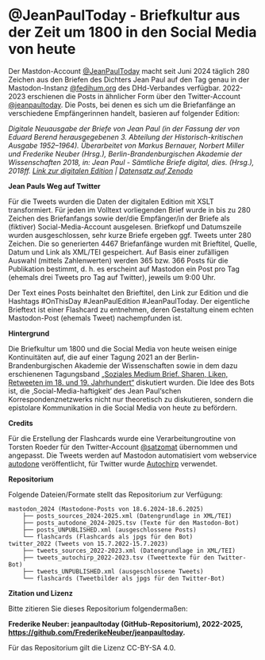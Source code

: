 # @JeanPaulToday - Briefkultur aus der Zeit um 1800 in den Social Media von heute

Der Mastdon-Account [@JeanPaulToday](https://fedihum.org/JeanPaulToday) macht seit Juni 2024 täglich 280 Zeichen aus den Briefen des Dichters Jean Paul auf den Tag genau in der Mastodon-Instanz [@fedihum.org](https://fedihum.org/) des DHd-Verbandes verfügbar. 2022-2023 erschienen die Posts in ähnlicher Form über den Twitter-Account [@jeanpaultoday](https://twitter.com/jeanpaultoday).
Die Posts, bei denen es sich um die Briefanfänge an verschiedene Empfängerinnen handelt, basieren auf folgender Edition:

_Digitale Neuausgabe der Briefe von Jean Paul (in der Fassung der von Eduard Berend herausgegebenen 3. Abteilung der Historisch-kritischen Ausgabe 1952–1964). Überarbeitet von Markus Bernauer, Norbert Miller und Frederike Neuber (Hrsg.), Berlin-Brandenburgischen Akademie der Wissenschaften 2018, in: Jean Paul - Sämtliche Briefe digital, dies. (Hrsg.), 2018ff. [Link zur digitalen Edition](https://www.jeanpaul-edition.de/) | [Datensatz auf Zenodo](https://doi.org/10.5281/zenodo.4109518)_ 


**Jean Pauls Weg auf Twitter**

Für die Tweets wurden die Daten der digitalen Edition mit XSLT transformiert. Für jeden im Volltext vorliegenden Brief wurde in bis zu 280 Zeichen des Briefanfangs sowie der/die Empfänger/in der Briefe als (fiktiver) Social-Media-Account ausgelesen. Briefkopf und Datumszeile wurden ausgeschlossen, sehr kurze Briefe ergeben ggf. Tweets unter 280 Zeichen. Die so generierten 4467 Briefanfänge wurden mit Brieftitel, Quelle, Datum und Link als XML/TEI gespeichert. Auf Basis einer zufälligen Auswahl (mittels Zahlenwerten) werden 365 bzw. 366 Posts für die Publikation bestimmt, d. h. es erscheint auf Mastodon ein Post pro Tag (ehemals drei Tweets pro Tag auf Twitter), jeweils um 9:00 Uhr.

Der Text eines Posts beinhaltet den Brieftitel, den Link zur Edition und die Hashtags #OnThisDay #JeanPaulEdition #JeanPaulToday. Der eigentliche Brieftext ist einer Flashcard zu entnehmen, deren Gestaltung einem echten Mastodon-Post (ehemals Tweet) nachempfunden ist. 

**Hintergrund**

Die Briefkultur um 1800 und die Social Media von heute weisen einige Kontinuitäten auf, die auf einer Tagung 2021 an der Berlin-Brandenburgischen Akademie der Wissenschaften sowie in dem dazu erschienenen Tagungsband [„Soziales Medium Brief. Sharen, Liken, Retweeten im 18. und 19. Jahrhundert“](https://www.herder.de/wissen/shop/p8/86909-soziales-medium-brief-gebundene-ausgabe/) diskutiert wurden. Die Idee des Bots ist, die ‚Social-Media-haftigkeit‘ des Jean Paul‘schen Korrespondenznetzwerks nicht nur theoretisch zu diskutieren, sondern die epistolare Kommunikation in die Social Media von heute zu befördern. 

**Credits**

Für die Erstellung der Flashcards wurde eine Verarbeitungroutine von Torsten Roeder für den Twitter-Account [@satzomat](https://twitter.com/satzomat/) übernommen und angepasst. Die Tweets werden auf Mastodon automatisiert vom webservice [autodone](https://autodone.idh.uni-koeln.de/) veröffentlicht, für Twitter wurde [Autochirp](https://autochirp.spinfo.uni-koeln.de/) verwendet.

**Repositorium**

Folgende Dateien/Formate stellt das Repositorium zur Verfügung:

```
mastodon_2024 (Mastodone-Posts von 18.6.2024-18.6.2025)
    ├── posts_sources_2024-2025.xml (Datengrundlage in XML/TEI) 
    ├── posts_autodone_2024-2025.tsv (Texte für den Mastodon-Bot)
    ├── posts_UNPUBLISHED.xml (ausgeschlossene Posts)
    └── flashcards (Flashcards als jpgs für den Bot)
twitter_2022 (Tweets von 15.7.2022-15.7.2023)
    ├── tweets_sources_2022-2023.xml (Datengrundlage in XML/TEI) 
    ├── tweets_autochirp_2022-2023.tsv (Tweettexte für den Twitter-Bot)
    ├── tweets_UNPUBLISHED.xml (ausgeschlossene Tweets)
    └── flashcards (Tweetbilder als jpgs für den Twitter-Bot)

```

**Zitation und Lizenz**

Bitte zitieren Sie dieses Repositorium folgendermaßen:

**Frederike Neuber: jeanpaultoday (GitHub-Repositorium), 2022-2025, https://github.com/FrederikeNeuber/jeanpaultoday.**

Für das Repositorium gilt die Lizenz CC-BY-SA 4.0.







